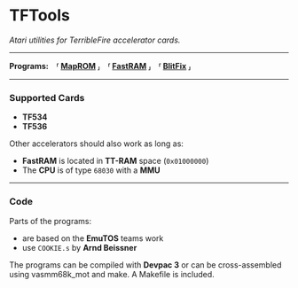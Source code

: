 
[MapROM]: Programs/MapROM.md
[FastRAM]: Programs/FastRAM.md
[BlitFix]: Programs/BlitFix.md



# TFTools
*Atari utilities for TerribleFire accelerator cards.*

---

**Programs: ⸢ [MapROM] ⸥ ⸢ [FastRAM] ⸥ ⸢ [BlitFix] ⸥**

---

### Supported Cards

- **TF534**
- **TF536**

Other accelerators should also work as long as:
- **FastRAM** is located in **TT-RAM** space (`0x01000000`)
- The **CPU** is of type `68030` with a **MMU**

---

### Code

Parts of the programs:
- are based on the **EmuTOS** teams work
- use `COOKIE.s` by **Arnd Beissner**

The programs can be compiled with **Devpac 3** or can be cross-assembled using vasmm68k_mot and make. A Makefile is included.
